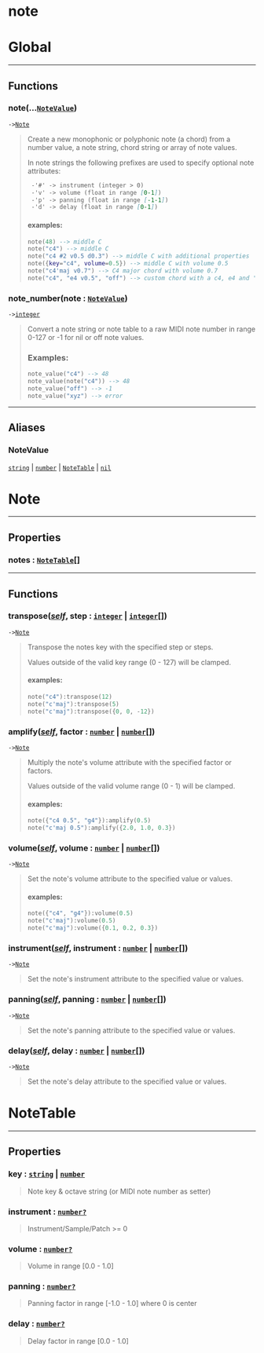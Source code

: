 # note
<!-- toc -->
# Global<a name="Global"></a>  

---  
## Functions
### note(...[`NoteValue`](#NoteValue))<a name="note"></a>
`->`[`Note`](../API/note.md#Note)  

>  Create a new monophonic or polyphonic note (a chord) from a number value,
>  a note string, chord string or array of note values.
> 
>  In note strings the following prefixes are used to specify optional note
>  attributes:
> ```md
>  -'#' -> instrument (integer > 0)
>  -'v' -> volume (float in range [0-1])
>  -'p' -> panning (float in range [-1-1])
>  -'d' -> delay (float in range [0-1])
> ```
> 
> #### examples:
>  ```lua
>  note(48) --> middle C
>  note("c4") --> middle C
>  note("c4 #2 v0.5 d0.3") --> middle C with additional properties
>  note({key="c4", volume=0.5}) --> middle C with volume 0.5
>  note("c4'maj v0.7") --> C4 major chord with volume 0.7
>  note("c4", "e4 v0.5", "off") --> custom chord with a c4, e4 and 'off' note
>  ```
### note_number(note : [`NoteValue`](#NoteValue))<a name="note_number"></a>
`->`[`integer`](../API/builtins/integer.md)  

> Convert a note string or note table to a raw MIDI note number in range 0-127
> or -1 for nil or off note values.
> ### Examples:
> ```lua
> note_value("c4") --> 48
> note_value(note("c4")) --> 48
> note_value("off") --> -1
> note_value("xyz") --> error
> ```  



---  
## Aliases  
### NoteValue<a name="NoteValue"></a>
[`string`](../API/builtins/string.md) | [`number`](../API/builtins/number.md) | [`NoteTable`](../API/note.md#NoteTable) | [`nil`](../API/builtins/nil.md)  
  
  



# Note<a name="Note"></a>  

---  
## Properties
### notes : [`NoteTable`](../API/note.md#NoteTable)[]<a name="notes"></a>
  

---  
## Functions
### transpose([*self*](../API/builtins/self.md), step : [`integer`](../API/builtins/integer.md) | [`integer`](../API/builtins/integer.md)[])<a name="transpose"></a>
`->`[`Note`](../API/note.md#Note)  

> Transpose the notes key with the specified step or steps.
> 
> Values outside of the valid key range (0 - 127) will be clamped.
> 
> #### examples:
> ```lua
> note("c4"):transpose(12)
> note("c'maj"):transpose(5)
> note("c'maj"):transpose({0, 0, -12})
> ```
### amplify([*self*](../API/builtins/self.md), factor : [`number`](../API/builtins/number.md) | [`number`](../API/builtins/number.md)[])<a name="amplify"></a>
`->`[`Note`](../API/note.md#Note)  

> Multiply the note's volume attribute with the specified factor or factors.
> 
> Values outside of the valid volume range (0 - 1) will be clamped.
> 
> #### examples:
> ```lua
> note({"c4 0.5", "g4"}):amplify(0.5)
> note("c'maj 0.5"):amplify({2.0, 1.0, 0.3})
> ```
### volume([*self*](../API/builtins/self.md), volume : [`number`](../API/builtins/number.md) | [`number`](../API/builtins/number.md)[])<a name="volume"></a>
`->`[`Note`](../API/note.md#Note)  

> Set the note's volume attribute to the specified value or values.
> 
> #### examples:
> ```lua
> note({"c4", "g4"}):volume(0.5)
> note("c'maj"):volume(0.5)
> note("c'maj"):volume({0.1, 0.2, 0.3})
> ```
### instrument([*self*](../API/builtins/self.md), instrument : [`number`](../API/builtins/number.md) | [`number`](../API/builtins/number.md)[])<a name="instrument"></a>
`->`[`Note`](../API/note.md#Note)  

> Set the note's instrument attribute to the specified value or values.
### panning([*self*](../API/builtins/self.md), panning : [`number`](../API/builtins/number.md) | [`number`](../API/builtins/number.md)[])<a name="panning"></a>
`->`[`Note`](../API/note.md#Note)  

> Set the note's panning attribute to the specified value or values.
### delay([*self*](../API/builtins/self.md), delay : [`number`](../API/builtins/number.md) | [`number`](../API/builtins/number.md)[])<a name="delay"></a>
`->`[`Note`](../API/note.md#Note)  

> Set the note's delay attribute to the specified value or values.  



# NoteTable<a name="NoteTable"></a>  

---  
## Properties
### key : [`string`](../API/builtins/string.md) | [`number`](../API/builtins/number.md)<a name="key"></a>
> Note key & octave string (or MIDI note number as setter)

### instrument : [`number`](../API/builtins/number.md)[`?`](../API/builtins/nil.md)<a name="instrument"></a>
> Instrument/Sample/Patch >= 0

### volume : [`number`](../API/builtins/number.md)[`?`](../API/builtins/nil.md)<a name="volume"></a>
> Volume in range [0.0 - 1.0]

### panning : [`number`](../API/builtins/number.md)[`?`](../API/builtins/nil.md)<a name="panning"></a>
> Panning factor in range [-1.0 - 1.0] where 0 is center

### delay : [`number`](../API/builtins/number.md)[`?`](../API/builtins/nil.md)<a name="delay"></a>
> Delay factor in range [0.0 - 1.0]

  



